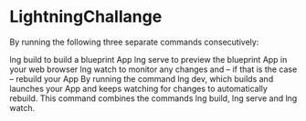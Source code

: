 # LightningChallange

By running the following three separate commands consecutively:

lng build to build a blueprint App
lng serve to preview the blueprint App in your web browser
lng watch to monitor any changes and – if that is the case – rebuild your App
By running the command lng dev, which builds and launches your App and keeps watching for changes to automatically rebuild. This command combines the commands lng build, lng serve and lng watch.
